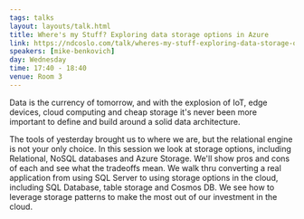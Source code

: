 ```yaml
---
tags: talks
layout: layouts/talk.html
title: Where's my Stuff? Exploring data storage options in Azure
link: https://ndcoslo.com/talk/wheres-my-stuff-exploring-data-storage-options-in-azure/
speakers: [mike-benkovich]
day: Wednesday
time: 17:40 - 18:40
venue: Room 3
---
```

Data is the currency of tomorrow, and with the explosion of IoT, edge devices, cloud computing and cheap storage it's never been more important to define and build around a solid data architecture.

The tools of yesterday brought us to where we are, but the relational engine is not your only choice. In this session we look at storage options, including Relational, NoSQL databases and Azure Storage. We'll show pros and cons of each and see what the tradeoffs mean. We walk thru converting a real application from using SQL Server to using storage options in the cloud, including SQL Database, table storage and Cosmos DB. We see how to leverage storage patterns to make the most out of our investment in the cloud.